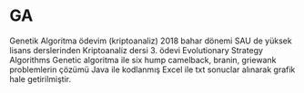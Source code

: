 # GA
Genetik Algoritma ödevim (kriptoanaliz)
2018 bahar dönemi SAU de yüksek lisans derslerinden Kriptoanaliz dersi 3. ödevi
Evolutionary Strategy Algorithms
Genetic algoritma ile six hump camelback, branin, griewank problemlerin çözümü Java ile kodlanmış
Excel ile txt sonuclar alınarak grafik hale getirilmiştir.
